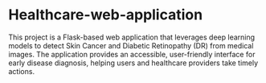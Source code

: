 # Healthcare-web-application
This project is a Flask-based web application that leverages deep learning models to detect Skin Cancer and Diabetic Retinopathy (DR) from medical images. The application provides an accessible, user-friendly interface for early disease diagnosis, helping users and healthcare providers take timely actions.
